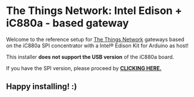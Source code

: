 # The Things Network: Intel Edison + iC880a - based gateway

Welcome to the reference setup for [The Things Network](http://thethingsnetwork.org/) gateways based on the iC880a SPI concentrator with a Intel® Edison Kit for Arduino as host!

This installer **does not support the USB version** of the iC880a board.

If you have the SPI version, please proceed by **[CLICKING HERE.](https://github.com/mihaimiculescu/TTN-ic880a-edison-gateway/tree/spi)**

## Happy installing! :)
